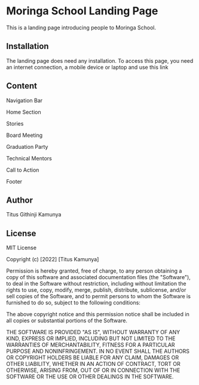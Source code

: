 # Moringa School Landing Page

This is a landing page introducing people to Moringa School.


## Installation

The landing page does need any installation.
To access this page, you need an internet connection, a mobile device or laptop and use this link 



## Content


Navigation Bar

Home Section

Stories

Board Meeting

Graduation Party

Technical Mentors

Call to Action 

Footer


## Author
Titus Githinji Kamunya

## License
MIT License

Copyright (c) [2022] [Titus Kamunya]

Permission is hereby granted, free of charge, to any person obtaining a copy
of this software and associated documentation files (the "Software"), to deal
in the Software without restriction, including without limitation the rights
to use, copy, modify, merge, publish, distribute, sublicense, and/or sell
copies of the Software, and to permit persons to whom the Software is
furnished to do so, subject to the following conditions:

The above copyright notice and this permission notice shall be included in all
copies or substantial portions of the Software.

THE SOFTWARE IS PROVIDED "AS IS", WITHOUT WARRANTY OF ANY KIND, EXPRESS OR
IMPLIED, INCLUDING BUT NOT LIMITED TO THE WARRANTIES OF MERCHANTABILITY,
FITNESS FOR A PARTICULAR PURPOSE AND NONINFRINGEMENT. IN NO EVENT SHALL THE
AUTHORS OR COPYRIGHT HOLDERS BE LIABLE FOR ANY CLAIM, DAMAGES OR OTHER
LIABILITY, WHETHER IN AN ACTION OF CONTRACT, TORT OR OTHERWISE, ARISING FROM,
OUT OF OR IN CONNECTION WITH THE SOFTWARE OR THE USE OR OTHER DEALINGS IN THE
SOFTWARE.